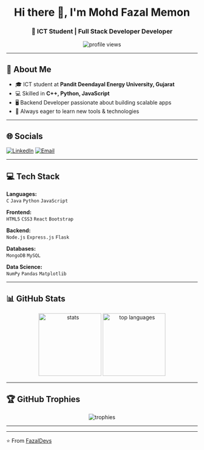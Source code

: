 <h1 align="center">Hi there 👋, I'm Mohd Fazal Memon</h1>
<h3 align="center">🚀 ICT Student | Full Stack Developer Developer </h3>

<p align="center">
  <img src="https://komarev.com/ghpvc/?username=FazalDevs&label=Profile%20Views&color=blueviolet&style=flat" alt="profile views"/>
</p>

---

## 💫 About Me
- 🎓 ICT student at **Pandit Deendayal Energy University, Gujarat**
- 💻 Skilled in **C++, Python, JavaScript**
- 🖥 Backend Developer passionate about building scalable apps
- 🎯 Always eager to learn new tools & technologies

---

## 🌐 Socials
[![LinkedIn](https://img.shields.io/badge/LinkedIn-blue?style=flat&logo=linkedin)](https://linkedin.com/in/fazal-memon)
[![Email](https://img.shields.io/badge/Email-D14836?style=flat&logo=gmail&logoColor=white)](mailto:mohdfazalrm786@example.com)

---

## 💻 Tech Stack
**Languages:**  
`C` `Java` `Python` `JavaScript`  

**Frontend:**  
`HTML5` `CSS3` `React` `Bootstrap`  

**Backend:**  
`Node.js` `Express.js` `Flask`  

**Databases:**  
`MongoDB` `MySQL`  

**Data Science:**  
`NumPy` `Pandas` `Matplotlib`  

---

## 📊 GitHub Stats
<p align="center">
  <img src="https://github-readme-stats.vercel.app/api?username=FazalDevs&show_icons=true&theme=radical" alt="stats" height="165"/>
  <img src="https://github-readme-stats.vercel.app/api/top-langs/?username=FazalDevs&layout=compact&theme=radical" alt="top languages" height="165"/>
</p>

---

## 🏆 GitHub Trophies
<p align="center">
  <img src="https://github-profile-trophy.vercel.app/?username=FazalDevs&theme=dracula&no-frame=true&margin-w=15&row=1" alt="trophies"/>
</p>

---


---

⭐️ From [FazalDevs](https://github.com/FazalDevs)
